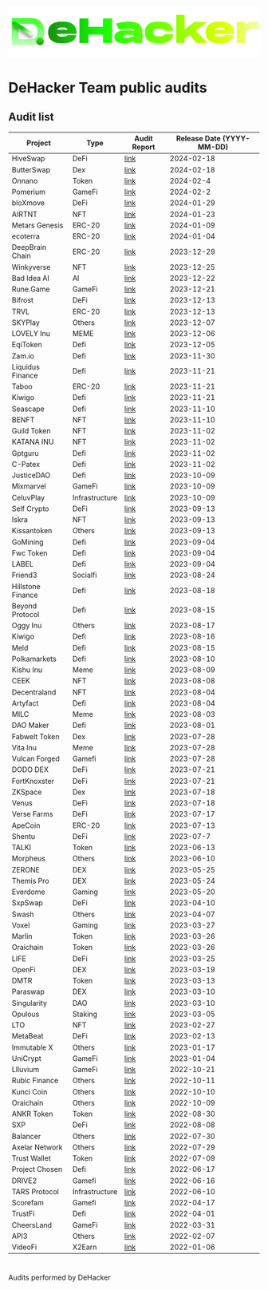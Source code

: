 ![](DeHacker.png)

# DeHacker Team public audits

## Audit list
| Project | Type | Audit Report | Release Date (YYYY-MM-DD) |
|---|---|---|---|
| HiveSwap | DeFi | [link](https://github.com/DeHacker-io/audits_public/blob/main/HiveSwap.pdf) | 2024-02-18 |
| ButterSwap | Dex | [link](https://github.com/DeHacker-io/audits_public/blob/main/ButterSwap.pdf) | 2024-02-18 |
| Onnano | Token | [link](https://github.com/DeHacker-io/audits_public/blob/main/Onnano.pdf) | 2024-02-4 |
| Pomerium | GameFi | [link](https://github.com/DeHacker-io/audits_public/blob/main/Pomerium.pdf) | 2024-02-2 |
| bloXmove | DeFi | [link](https://github.com/DeHacker-io/audits_public/blob/main/bloXmove.pdf) | 2024-01-29 |
| AIRTNT | NFT | [link](https://github.com/DeHacker-io/audits_public/blob/main/AIRTNT%20-%20Audit.pdf) | 2024-01-23 |
| Metars Genesis | ERC-20 | [link](https://github.com/DeHacker-io/audits_public/blob/main/Metars%20Genesis.pdf) | 2024-01-09 |
| ecoterra | ERC-20 | [link](https://github.com/DeHacker-io/audits_public/blob/main/ecoterra.pdf) | 2024-01-04 |
| DeepBrain Chain | ERC-20 | [link](https://github.com/DeHacker-io/audits_public/blob/main/DeepBrain%20Chain.pdf) | 2023-12-29 |
| Winkyverse | NFT | [link](https://github.com/DeHacker-io/audits_public/blob/main/Winkyverse.pdf) | 2023-12-25 |
| Bad Idea AI | AI | [link](https://github.com/DeHacker-io/audits_public/blob/main/Bad%20Idea%20AI.pdf) | 2023-12-22 |
| Rune.Game | GameFi | [link](https://github.com/DeHacker-io/audits_public/blob/main/Rune.Game.pdf) | 2023-12-21 |
| Bifrost | DeFi | [link](https://github.com/DeHacker-io/audits_public/blob/main/Bifrost.pdf) | 2023-12-13 |
| TRVL | ERC-20 | [link](https://github.com/DeHacker-io/audits_public/blob/main/TRVL.pdf) | 2023-12-13 |
| SKYPlay | Others | [link](https://github.com/DeHacker-io/audits_public/blob/main/SKYPlay.pdf) | 2023-12-07 |
| LOVELY Inu | MEME | [link](https://github.com/DeHacker-io/audits_public/blob/main/LOVELY%20Inu.pdf) | 2023-12-06 |
| EqiToken | Defi | [link](https://github.com/DeHacker-io/audits_public/blob/main/EqiToken.pdf) | 2023-12-05 |
| Zam.io | Defi | [link](https://github.com/DeHacker-io/audits_public/blob/main/Zam.io.pdf) | 2023-11-30 |
| Liquidus Finance | Defi | [link](https://github.com/DeHacker-io/audits_public/blob/main/Liquidus%20Finance.pdf) | 2023-11-21 |
| Taboo | ERC-20 | [link](https://github.com/DeHacker-io/audits_public/blob/main/Taboo.pdf) | 2023-11-21 |
| Kiwigo | Defi | [link](https://github.com/DeHacker-io/audits_public/blob/main/Kiwigo.pdf) | 2023-11-21 |
| Seascape | Defi | [link](https://github.com/DeHacker-io/audits_public/blob/main/Seascape.pdf) | 2023-11-10 |
| BENFT | NFT | [link](https://github.com/DeHacker-io/audits_public/blob/main/BENFT.pdf) | 2023-11-10 |
| Guild Token | NFT | [link](https://github.com/DeHacker-io/audits_public/blob/main/Guild%20Token.pdf) | 2023-11-02 |
| KATANA INU | NFT | [link](https://github.com/DeHacker-io/audits_public/blob/main/KATANA%20INU.pdf) | 2023-11-02 |
| Gptguru | Defi | [link](https://github.com/DeHacker-io/audits_public/blob/main/Gptguru.pdf) | 2023-11-02 |
| C-Patex | Defi | [link](https://github.com/DeHacker-io/audits_public/blob/main/C-patex.pdf) | 2023-11-02 |
| JusticeDAO | Defi | [link](https://github.com/DeHacker-io/audits_public/blob/main/JusticeDAO.pdf) | 2023-10-09 |
| Mixmarvel | GameFi | [link](https://github.com/DeHacker-io/audits_public/blob/main/MixMarvel.pdf) | 2023-10-09 |
| CeluvPlay | Infrastructure | [link](https://github.com/DeHacker-io/audits_public/blob/main/CeluvPlay.pdf) | 2023-10-09 |
| Self Crypto | DeFi | [link](https://github.com/DeHacker-io/audits_public/blob/main/Self%20Crypto.pdf) | 2023-09-13 |
| Iskra | NFT | [link](https://github.com/DeHacker-io/audits_public/blob/main/Iskra.pdf) | 2023-09-13 |
| Kissantoken | Others | [link](https://github.com/DeHacker-io/audits_public/blob/main/Kissantoken.pdf) | 2023-09-13 |
| GoMining | Defi | [link](https://github.com/DeHacker-io/audits_public/blob/main/GoMining.pdf) | 2023-09-04 |
| Fwc Token | Defi | [link](https://github.com/DeHacker-io/audits_public/blob/main/fwc%20token.pdf) | 2023-09-04 |
| LABEL | Defi | [link](https://github.com/DeHacker-io/audits_public/blob/main/LABEL.pdf) | 2023-09-04 |
| Friend3 | Socialfi | [link](https://github.com/DeHacker-io/audits_public/blob/main/Friend3.pdf) | 2023-08-24 |
| Hillstone Finance | Defi | [link](https://github.com/DeHacker-io/audits_public/blob/main/Hillstone%20Finance.pdf) | 2023-08-18 |
| Beyond Protocol | Defi | [link](https://github.com/DeHacker-io/audits_public/blob/main/Beyond%20Protocol.pdf) | 2023-08-15 |
| Oggy Inu | Others | [link](https://github.com/DeHacker-io/audits_public/blob/main/Oggy%20Inu.pdf) | 2023-08-17 |
| Kiwigo | Defi | [link](https://github.com/DeHacker-io/audits_public/blob/main/Kiwigo.pdf) | 2023-08-16 |
| Meld | Defi | [link](https://github.com/DeHacker-io/audits_public/blob/main/Meld.pdf) | 2023-08-15 |
| Polkamarkets | Defi | [link](https://github.com/DeHacker-io/audits_public/blob/main/Polkamarkets.pdf) | 2023-08-10 |
| Kishu Inu | Meme | [link](https://github.com/DeHacker-io/audits_public/blob/main/Kishu%20Inu.pdf)| 2023-08-09 |
| CEEK | NFT | [link](https://github.com/DeHacker-io/audits_public/blob/main/CEEK.pdf) | 2023-08-08 |
| Decentraland | NFT | [link](https://github.com/DeHacker-io/audits_public/blob/main/Decentraland.pdf) | 2023-08-04 |
| Artyfact | Defi | [link](https://github.com/DeHacker-io/audits_public/blob/main/Artyfact.pdf) | 2023-08-04 |
| MILC | Meme | [link](https://github.com/DeHacker-io/audits_public/blob/main/MILC.pdf) | 2023-08-03 |
| DAO Maker | Defi | [link](https://github.com/DeHacker-io/audits_public/blob/main/DAO%20Maker.pdf) | 2023-08-01 |
| Fabwelt Token | Dex | [link](https://github.com/DeHacker-io/audits_public/blob/main/Fabwelt%20Token.pdf) | 2023-07-28 |
| Vita Inu | Meme | [link](https://github.com/DeHacker-io/audits_public/blob/main/Vita%20Inu.pdf) | 2023-07-28 |
| Vulcan Forged | Gamefi | [link](https://github.com/DeHacker-io/audits_public/blob/main/Vulcan%20Forged.pdf) | 2023-07-28 |
| DODO DEX | DeFi | [link](https://github.com/DeHacker-io/audits_public/blob/main/DODO%20DEX.pdf) | 2023-07-21 |
| FortKnoxster | DeFi | [link](https://github.com/DeHacker-io/audits_public/blob/main/FortKnoxster%20DieFi.pdf) | 2023-07-21 |
| ZKSpace | Dex | [link](https://github.com/DeHacker-io/audits_public/blob/main/ZKSpace.pdf) | 2023-07-18 |
| Venus | DeFi | [link](https://github.com/DeHacker-io/audits_public/blob/main/Venus.pdf) | 2023-07-18 |
| Verse Farms | DeFi | [link](https://github.com/DeHacker-io/audits_public/blob/main/Bitcoin.com.pdf) | 2023-07-17 |
| ApeCoin | ERC-20 | [link](https://github.com/DeHacker-io/audits_public/blob/main/ApeCoin.pdf) | 2023-07-13 |
| Shentu | DeFi | [link](https://github.com/DeHacker-io/audits_public/blob/main/Shentu.pdf) | 2023-07-7 |
| TALKI | Token | [link](https://github.com/DeHacker-io/audits_public/blob/main/TALKI.pdf) | 2023-06-13 |
| Morpheus | Others | [link](https://github.com/DeHacker-io/audits_public/blob/main/Morpheus.pdf) | 2023-06-10 |
| ZERONE | DEX | [link](https://github.com/DeHacker-io/audits_public/blob/main/ZERONE.pdf) | 2023-05-25 |
| Themis Pro | DEX | [link](https://github.com/DeHacker-io/audits_public/blob/main/Themis.pdf) | 2023-05-24 |
| Everdome | Gaming | [link](https://github.com/DeHacker-io/audits_public/blob/main/Everdome.pdf) | 2023-05-20 |
| SxpSwap | DeFi | [link](https://github.com/DeHacker-io/audits_public/blob/main/SxpSwap.pdf) | 2023-04-10 |
| Swash | Others | [link](https://github.com/DeHacker-io/audits_public/blob/main/Swash.pdf) | 2023-04-07 |
| Voxel | Gaming | [link](https://github.com/DeHacker-io/audits_public/blob/main/Voxel.pdf) | 2023-03-27 |
| Marlin | Token | [link](https://github.com/DeHacker-io/audits_public/blob/main/Marlin.pdf) | 2023-03-26 |
| Oraichain | Token | [link](https://github.com/DeHacker-io/audits_public/blob/main/Oraichain.pdf) | 2023-03-26 |
| LIFE | DeFi | [link](https://github.com/DeHacker-io/audits_public/blob/main/LIFE.pdf) | 2023-03-25 |
| OpenFi | DEX | [link](https://github.com/DeHacker-io/audits_public/blob/main/OpenFi.pdf) | 2023-03-19 |
| DMTR | Token | [link](https://github.com/DeHacker-io/audits_public/blob/main/DMTR.pdf) | 2023-03-13 |
| Paraswap | DEX | [link](https://github.com/DeHacker-io/audits_public/blob/main/Paraswap.pdf) | 2023-03-10 |
| Singularity | DAO | [link](https://github.com/DeHacker-io/audits_public/blob/main/Singularity.pdf) | 2023-03-10 |
| Opulous | Staking | [link](https://github.com/DeHacker-io/audits_public/blob/main/Opulous.pdf) | 2023-03-05 |
| LTO | NFT | [link](https://github.com/DeHacker-io/audits_public/blob/main/LTO.pdf) | 2023-02-27 |
| MetaBeat | DeFi | [link](https://github.com/DeHacker-io/audits_public/blob/main/MetaBeat.pdf) | 2023-02-13 |
| Immutable X | Others | [link](https://github.com/DeHacker-io/audits_public/blob/main/Immutable%20X.pdf) | 2023-01-17 |
| UniCrypt | GameFi | [link](https://github.com/DeHacker-io/audits_public/blob/main/UniCrypt.pdf) | 2023-01-04 |
| Llluvium | GameFi | [link](https://github.com/DeHacker-io/audits_public/blob/main/Illuvium.pdf) | 2022-10-21 |
| Rubic Finance | Others | [link](https://github.com/DeHacker-io/audits_public/blob/main/Rubic%20Finance.pdf) | 2022-10-11 |
| Kunci Coin | Others | [link](https://github.com/DeHacker-io/audits_public/blob/main/Kunci%20Coin.pdf) | 2022-10-10 |
| Oraichain | Others | [link](https://github.com/DeHacker-io/audits_public/blob/main/Oraichain.pdf) | 2022-10-09 |
| ANKR Token | Token | [link](https://github.com/DeHacker-io/audits_public/blob/main/ANKR%20Token.pdf) | 2022-08-30 |
| SXP | DeFi | [link](https://github.com/DeHacker-io/audits_public/blob/main/SXP.pdf) | 2022-08-08 |
| Balancer | Others | [link](https://github.com/DeHacker-io/audits_public/blob/main/Balancer.pdf) | 2022-07-30 |
| Axelar Network| Others | [link](https://github.com/DeHacker-io/audits_public/blob/main/Axelar%20Network.pdf) | 2022-07-29 |
| Trust Wallet | Token | [link](https://github.com/DeHacker-io/audits_public/blob/main/TWT%20Token.pdf) | 2022-07-09 |
| Project Chosen | Defi | [link](https://github.com/DeHacker-io/audits_public/blob/main/Project%20Chosen.pdf) | 2022-06-17 |
| DRIVE2 | Gamefi | [link](https://github.com/DeHacker-io/audits_public/blob/main/DRIVE2.pdf) | 2022-06-16 |
| TARS Protocol | Infrastructure | [link](https://github.com/DeHacker-io/audits_public/blob/main/TARSProtocol.pdf) | 2022-06-10 |
| Scorefam | Gamefi | [link](https://github.com/DeHacker-io/audits_public/blob/main/Scorefam.pdf) | 2022-04-17 |
| TrustFi | Defi | [link](https://github.com/DeHacker-io/audits_public/blob/main/Trustfi.pdf) | 2022-04-01 |
| CheersLand | GameFi | [link](https://github.com/DeHacker-io/audits_public/blob/main/CheersLand.pdf) | 2022-03-31 |
| API3 | Others | [link](https://github.com/DeHacker-io/audits_public/blob/main/API3.pdf) | 2022-02-07 |
| VideoFi | X2Earn | [link](https://github.com/DeHacker-io/audits_public/blob/main/VideoFi.pdf) | 2022-01-06 |





#
Audits performed by DeHacker
